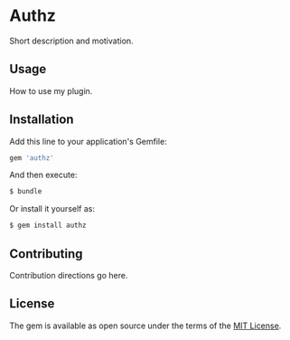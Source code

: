 # Authz
Short description and motivation.

## Usage
How to use my plugin.

## Installation
Add this line to your application's Gemfile:

```ruby
gem 'authz'
```

And then execute:
```bash
$ bundle
```

Or install it yourself as:
```bash
$ gem install authz
```

## Contributing
Contribution directions go here.

## License
The gem is available as open source under the terms of the [MIT License](https://opensource.org/licenses/MIT).

